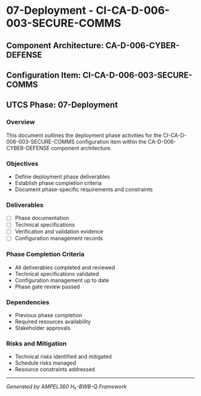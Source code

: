 # 07-Deployment - CI-CA-D-006-003-SECURE-COMMS

## Component Architecture: CA-D-006-CYBER-DEFENSE
## Configuration Item: CI-CA-D-006-003-SECURE-COMMS
## UTCS Phase: 07-Deployment

### Overview
This document outlines the deployment phase activities for the CI-CA-D-006-003-SECURE-COMMS configuration item within the CA-D-006-CYBER-DEFENSE component architecture.

### Objectives
- Define deployment phase deliverables
- Establish phase completion criteria
- Document phase-specific requirements and constraints

### Deliverables
- [ ] Phase documentation
- [ ] Technical specifications
- [ ] Verification and validation evidence
- [ ] Configuration management records

### Phase Completion Criteria
- All deliverables completed and reviewed
- Technical specifications validated
- Configuration management up to date
- Phase gate review passed

### Dependencies
- Previous phase completion
- Required resources availability
- Stakeholder approvals

### Risks and Mitigation
- Technical risks identified and mitigated
- Schedule risks managed
- Resource constraints addressed

---
*Generated by AMPEL360 H₂-BWB-Q Framework*
